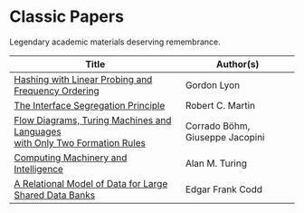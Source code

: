 # Classic Papers
Legendary academic materials deserving remembrance.

| Title | Author(s) |
| ----- | --------- |
| [Hashing with Linear Probing and Frequency Ordering](https://github.com/berkekim/classic-papers/blob/main/hashing-with-linear-probing-and-frequency-ordering.pdf) | Gordon Lyon |
| [The Interface Segregation Principle](https://github.com/berkekim/classic-papers/blob/main/the-interface-segregation-principle.pdf) | Robert C. Martin |
| [Flow Diagrams, Turing Machines and Languages <br>with Only Two Formation Rules](https://github.com/berkekim/classic-papers/blob/main/flow-diagrams-turing-machines-and-languages-with-only-two-formation-rules.pdf) | Corrado Böhm, Giuseppe Jacopini |
| [Computing Machinery and Intelligence](https://github.com/berkekim/classic-papers/blob/main/computing-machinery-and-intelligence.pdf)| Alan M. Turing |
| [A Relational Model of Data for Large Shared Data Banks](https://github.com/berkekim/classic-papers/blob/main/a-relational-model-of-data-for-large-shared-data-banks.pdf) | Edgar Frank Codd |
